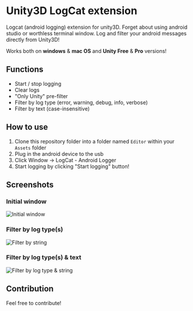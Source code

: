 Unity3D LogCat extension
========================

Logcat (android logging) extension for unity3D. Forget about using android studio or worthless terminal window. 
Log and filter your android messages directly from Unity3D!

Works both on **windows** & **mac OS** and **Unity Free** & **Pro** versions!

Functions
---------------------
- Start / stop logging
- Clear logs
- "Only Unity" pre-filter
- Filter by log type (error, warning, debug, info, verbose)
- Filter by text (case-insensitive)

How to use
---------------------
1. Clone this repository folder into a folder named `Editor` within your `Assets` folder
2. Plug in the android device to the usb
3. Click Window -> LogCat - Android Logger
4. Start logging by clicking "Start logging" button!

Screenshots
---------------------

### Initial window
![Initial window](/screenshots/InitialWindow.png)

### Filter by log type(s)
![Filter by string](/screenshots/FilterByErrorTypes.png)

### Filter by log type(s) & text
![Filter by log type & string](/screenshots/FilterByErrorTypesAndString.png)

Contribution
---------------------
Feel free to contribute!
